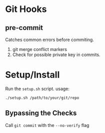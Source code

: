 Git Hooks
========

pre-commit
----------
Catches common errors before commiting.

1. git merge conflict markers
2. Check for possible private key in commits. 

Setup/Install
============
Run the `setup.sh` script.
usage:
    
    ./setup.sh /path/to/your/git/repo

Bypassing the Checks
--------------------
Call `git commit` with the `--no-verify` flag
